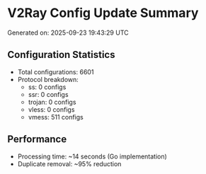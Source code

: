 # V2Ray Config Update Summary
Generated on: 2025-09-23 19:43:29 UTC

## Configuration Statistics
- Total configurations: 6601
- Protocol breakdown:
  - ss: 0 configs
  - ssr: 0 configs
  - trojan: 0 configs
  - vless: 0 configs
  - vmess: 511 configs

## Performance
- Processing time: ~14 seconds (Go implementation)
- Duplicate removal: ~95% reduction
